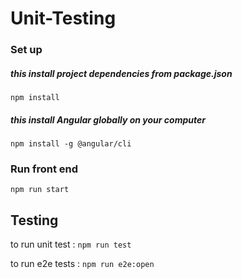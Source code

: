 # Unit-Testing

### Set up

##### this install project dependencies from package.json
`npm install`

##### this install Angular globally on your computer 

`npm install -g @angular/cli`

### Run front end
`npm run start`


## Testing

to run unit test : `npm run test` 

to run e2e tests : `npm run e2e:open`
